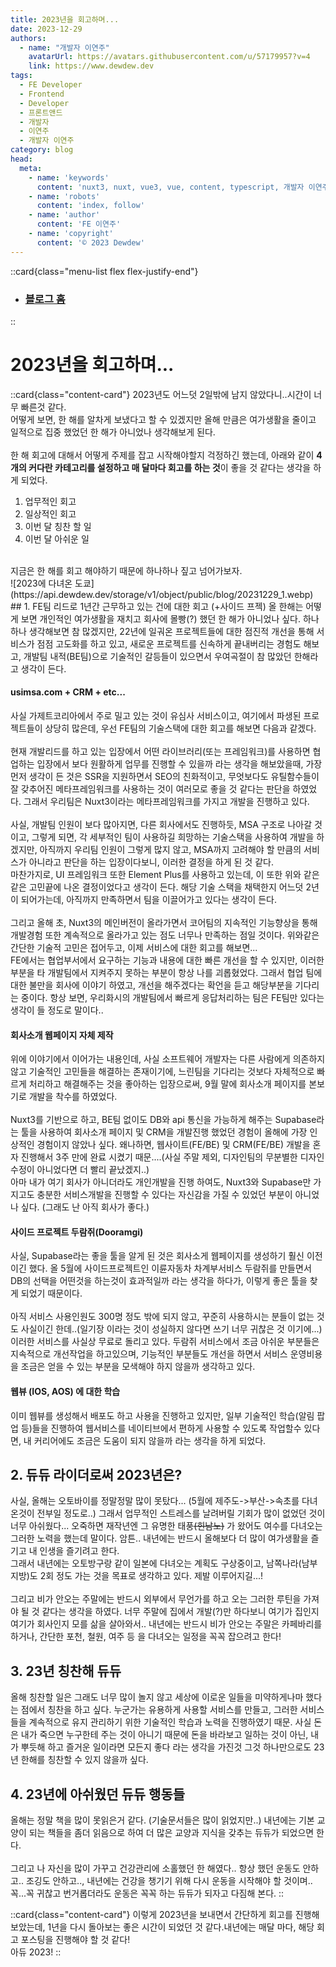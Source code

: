 ```yaml
---
title: 2023년을 회고하며...
date: 2023-12-29
authors:
  - name: "개발자 이연주"
    avatarUrl: https://avatars.githubusercontent.com/u/57179957?v=4
    link: https://www.dewdew.dev
tags:
  - FE Developer
  - Frontend
  - Developer
  - 프론트앤드
  - 개발자
  - 이연주
  - 개발자 이연주
category: blog
head:
  meta:
    - name: 'keywords'
      content: 'nuxt3, nuxt, vue3, vue, content, typescript, 개발자 이연주, FE 개발자 이연주'
    - name: 'robots'
      content: 'index, follow'
    - name: 'author'
      content: 'FE 이연주'
    - name: 'copyright'
      content: '© 2023 Dewdew'
---
```


::card{class="menu-list flex flex-justify-end"}
- ### [블로그 홈](/blog)
::

# 2023년을 회고하며...

::card{class="content-card"}
2023년도 어느덧 2일밖에 남지 않았다니..시간이 너무 빠른것 같다.<br>
어떻게 보면, 한 해를 알차게 보냈다고 할 수 있겠지만 올해 만큼은 여가생활을 줄이고 일적으로 집중 했었던 한 해가 아니었나 생각해보게 된다.<br><br>
한 해 회고에 대해서 어떻게 주제를 잡고 시작해야할지 걱정하긴 했는데, 아래와 같이 **4개의 커다란 카테고리를 설정하고 매 달마다 회고를 하는 것**이 좋을 것 같다는 생각을 하게 되었다.<br>
1. 업무적인 회고
2. 일상적인 회고
3. 이번 달 칭찬 할 일
4. 이번 달 아쉬운 일
<br>
지금은 한 해를 회고 해야하기 때문에 하나하나 짚고 넘어가보자.<br>
![2023에 다녀온 도쿄](https://api.dewdew.dev/storage/v1/object/public/blog/20231229_1.webp)
## 1. FE팀 리드로 1년간 근무하고 있는 건에 대한 회고 (+사이드 프젝)
올 한해는 어떻게 보면 개인적인 여가생활을 재치고 회사에 몰빵(?) 했던 한 해가 아니었나 싶다. 하나하나 생각해보면 참 많겠지만, 22년에 일궈온 프로젝트들에 대한 점진적 개선을 통해 서비스가 점점 고도화를 하고 있고, 새로운 프로젝트를 신속하게 끝내버리는 경험도 해보고, 개발팀 내적(BE팀)으로 기술적인 갈등들이 있으면서 우여곡절이 참 많았던 한해라고 생각이 든다.<br>

#### usimsa.com + CRM + etc...
사실 가제트코리아에서 주로 밀고 있는 것이 유심사 서비스이고, 여기에서 파생된 프로젝트들이 상당히 많은데, 우선 FE팀의 기술스택에 대한 회고를 해보면 다음과 같겠다.<br><br>
현재 개발리드를 하고 있는 입장에서 어떤 라이브러리(또는 프레임워크)를 사용하면 협업하는 입장에서 보다 원활하게 업무를 진행할 수 있을까 라는 생각을 해보았을때, 가장 먼저 생각이 든 것은 SSR을 지원하면서 SEO의 친화적이고, 무엇보다도 유틸함수들이 잘 갖추어진 메타프레임워크를 사용하는 것이 여러모로 좋을 것 같다는 판단을 하였었다. 그래서 우리팀은 Nuxt3이라는 메타프레임워크를 가지고 개발을 진행하고 있다.<br><br>
사실, 개발팀 인원이 보다 많아지면, 다른 회사에서도 진행하듯, MSA 구조로 나아갈 것이고, 그렇게 되면, 각 세부적인 팀이 사용하길 희망하는 기술스택을 사용하여 개발을 하겠지만, 아직까지 우리팀 인원이 그렇게 많지 않고, MSA까지 고려해야 할 만큼의 서비스가 아니라고 판단을 하는 입장이다보니, 이러한 결정을 하게 된 것 같다.<br>
마찬가지로, UI 프레임워크 또한 Element Plus를 사용하고 있는데, 이 또한 위와 같은 같은 고민끝에 나온 결정이었다고 생각이 든다. 해당 기술 스택을 채택한지 어느덧 2년이 되어가는데, 아직까지 만족하면서 팀을 이끌어가고 있다는 생각이 든다.<br><br>
그리고 올해 초, Nuxt3의 메인버전이 올라가면서 코어팀의 지속적인 기능향상을 통해 개발경험 또한 계속적으로 올라가고 있는 점도 너무나 만족하는 점일 것이다. 위와같은 간단한 기술적 고민은 접어두고, 이제 서비스에 대한 회고를 해보면...<br>
FE에서는 협업부서에서 요구하는 기능과 내용에 대한 빠른 개선을 할 수 있지만, 이러한 부분을 타 개발팀에서 지켜주지 못하는 부분이 항상 나를 괴롭혔었다. 그래서 협업 팀에 대한 불만을 회사에 이야기 하였고, 개선을 해주겠다는 확언을 듣고 해당부분을 기다리는 중이다. 항상 보면, 우리화시의 개발팀에서 빠르게 응답처리하는 팀은 FE팀만 있다는 생각이 들 정도로 말이다..<br>

#### 회사소개 웹페이지 자체 제작
위에 이야기에서 이어가는 내용인데, 사실 소프트웨어 개발자는 다른 사람에게 의존하지 않고 기술적인 고민들을 해결하는 존재이기에, 느린팀을 기다리는 것보다 자체적으로 빠르게 처리하고 해결해주는 것을 좋아하는 입장으로써, 9월 말에 회사소개 페이지를 본보기로 개발을 착수를 하였었다.<br><br>
Nuxt3를 기반으로 하고, BE팀 없이도 DB와 api 통신을 가능하게 해주는 Supabase라는 툴을 사용하여 회사소개 페이지 및 CRM을 개발진행 했었던 경험이 올해에 가장 인상적인 경험이지 않았나 싶다. 왜나하면, 웹사이트(FE/BE) 및 CRM(FE/BE) 개발을 혼자 진행해서 3주 만에 완료 시켰기 때문....(사실 주말 제외, 디자인팀의 무분별한 디자인수정이 아니었다면 더 빨리 끝났겠지..)<br>
아마 내가 여기 회사가 아니더라도 개인개발을 진행 하여도, Nuxt3와 Supabase만 가지고도 충분한 서비스개발을 진행할 수 있다는 자신감을 가질 수 있었던 부분이 아니었나 싶다. (그래도 난 아직 회사가 좋다.)

#### 사이드 프로젝트 두람쥐(Dooramgi)
사실, Supabase라는 좋을 툴을 알게 된 것은 회사소게 웹페이지를 생성하기 훨신 이전이긴 했다. 올 5월에 사이드프로젝트인 이륜자동차 차계부서비스 두람쥐를 만들면서 DB의 선택을 어떤것을 하는것이 효과적일까 라는 생각을 하다가, 이렇게 좋은 툴을 찾게 되었기 때문이다.<br><br>
아직 서비스 사용인원도 300명 정도 밖에 되지 않고, 꾸준히 사용하시는 분들이 없는 것도 사실이긴 한데..(일기장 이라는 것이 성실하지 않다면 쓰기 너무 귀찮은 것 이기에...) 이러한 서비스를 사실상 무료로 돌리고 있다. 두람쥐 서비스에서 조금 아쉬운 부분들은 지속적으로 개선작업을 하고있으며, 기능적인 부분들도 개선을 하면서 서비스 운영비용을 조금은 얻을 수 있는 부분을 모색해야 하지 않을까 생각하고 있다.

#### 웹뷰 (IOS, AOS) 에 대한 학습
이미 웹뷰를 생성해서 배포도 하고 사용을 진행하고 있지만, 일부 기술적인 학습(알림 팝업 등)들을 진행하여 웹서비스를 네이티브에서 편하게 사용할 수 있도록 작업할수 있다면, 내 커리어에도 조금은 도움이 되지 않을까 라는 생각을 하게 되었다.

## 2. 듀듀 라이더로써 2023년은?
사실, 올해는 오토바이를 정말정말 많이 못탔다... (5월에 제주도->부산->속초를 다녀온것이 전부일 정도로..) 그래서 업무적인 스트레스를 날려버릴 기회가 많이 없었던 것이 너무 아쉬웠다... 오죽하면 재작년엔 그 유명한 태풍~~(힌남노)~~ 가 왔어도 여수를 다녀오는 그러한 노력을 했는데 말이다. 암튼.. 내년에는 반드시 올해보다 더 많이 여가생활을 즐기고 내 인생을 즐기려고 한다.<br>
그래서 내년에는 오토방구랑 같이 일본에 다녀오는 계획도 구상중이고, 남쪽나라(남부지방)도 2회 정도 가는 것을 목표로 생각하고 있다. 제발 이루어지길...!<br><br>
그리고 비가 안오는 주말에는 반드시 외부에서 무언가를 하고 오는 그러한 루틴을 가져야 될 것 같다는 생각을 하였다. 너무 주말에 집에서 개발(?)만 하다보니 여기가 집인지 여기가 회사인지 모를 삶을 살아와서.. 내년에는 반드시 비가 안오는 주말은 카페바리를 하거나, 간단한 포천, 철원, 여주 등 을 다녀오는 일정을 꼭꼭 잡으려고 한다!

## 3. 23년 칭찬해 듀듀
올해 칭찬할 일은 그래도 너무 많이 놀지 않고 세상에 이로운 일들을 미약하게나마 했다는 점에서 칭찬을 하고 싶다. 누군가는 유용하게 사용할 서비스를 만들고, 그러한 서비스들을 계속적으로 유지 관리하기 위한 기술적인 학습과 노력을 진행하였기 때문. 사실 돈은 내가 죽으면 누구한테 주는 것이 아니기 때문에 돈을 바라보고 일하는 것이 아닌, 내가 뿌듯해 하고 즐거운 일이라면 모든지 좋다 라는 생각을 가진것 그것 하나만으로도 23년 한해를 칭찬할 수 있지 않을까 싶다.

## 4. 23년에 아쉬웠던 듀듀 행동들
올해는 정말 책을 많이 못읽은거 같다. (기술문서들은 많이 읽었지만..) 내년에는 기본 교양이 되는 책들을 좀더 읽음으로 하여 더 많은 교양과 지식을 갖추는 듀듀가 되었으면 한다.<br><br>
그리고 나 자신을 많이 가꾸고 건강관리에 소홀했던 한 해였다.. 항상 했던 운동도 안하고.. 조깅도 안하고.., 내년에는 건강을 챙기기 위해 다시 운동을 시작해야 할 것이며.. 꼭...꼭 귀찮고 번거롭더라도 운동은 꼭꼭 하는 듀듀가 되자고 다짐해 본다.
::

::card{class="content-card"}
이렇게 2023년을 보내면서 간단하게 회고를 진행해 보았는데, 1년을 다시 돌아보는 좋은 시간이 되었던 것 같다.내년에는 매달 마다, 해당 회고 포스팅을 진행해야 할 것 같다!<br>
아듀 2023!
::